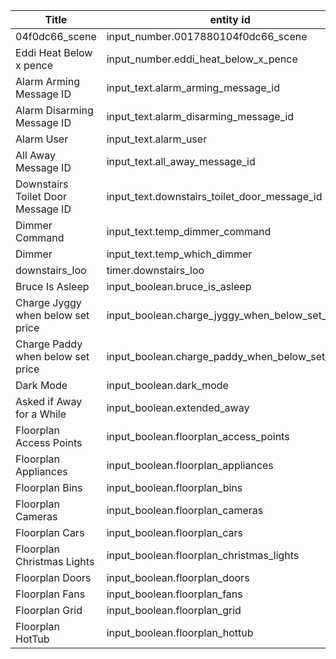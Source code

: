 Title	|	entity id	|	type
------------------------------	|	------------------------------	|	------------------------------
04f0dc66_scene	|	input_number.0017880104f0dc66_scene	|	Number
Eddi Heat Below x pence	|	input_number.eddi_heat_below_x_pence	|	Number
Alarm Arming Message ID	|	input_text.alarm_arming_message_id	|	Text
Alarm Disarming Message ID	|	input_text.alarm_disarming_message_id	|	Text
Alarm User	|	input_text.alarm_user	|	Text
All Away Message ID	|	input_text.all_away_message_id	|	Text
Downstairs Toilet Door Message ID	|	input_text.downstairs_toilet_door_message_id	|	Text
Dimmer Command	|	input_text.temp_dimmer_command	|	Text
Dimmer	|	input_text.temp_which_dimmer	|	Text
downstairs_loo	|	timer.downstairs_loo	|	Timer
Bruce Is Asleep	|	input_boolean.bruce_is_asleep	|	Toggle
Charge Jyggy when below set price	|	input_boolean.charge_jyggy_when_below_set_price	|	Toggle
Charge Paddy when below set price	|	input_boolean.charge_paddy_when_below_set_price	|	Toggle
Dark Mode	|	input_boolean.dark_mode	|	Toggle
Asked if Away for a While	|	input_boolean.extended_away	|	Toggle
Floorplan Access Points	|	input_boolean.floorplan_access_points	|	Toggle
Floorplan Appliances	|	input_boolean.floorplan_appliances	|	Toggle
Floorplan Bins	|	input_boolean.floorplan_bins	|	Toggle
Floorplan Cameras	|	input_boolean.floorplan_cameras	|	Toggle
Floorplan Cars	|	input_boolean.floorplan_cars	|	Toggle
Floorplan Christmas Lights	|	input_boolean.floorplan_christmas_lights	|	Toggle
Floorplan Doors	|	input_boolean.floorplan_doors	|	Toggle
Floorplan Fans	|	input_boolean.floorplan_fans	|	Toggle
Floorplan Grid	|	input_boolean.floorplan_grid	|	Toggle
Floorplan HotTub	|	input_boolean.floorplan_hottub	|	Toggle
